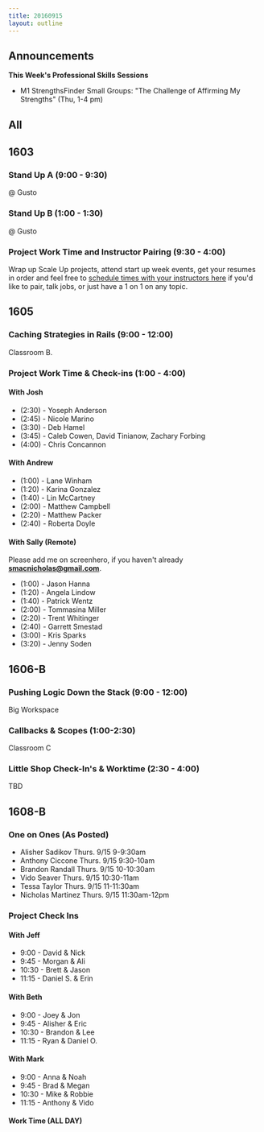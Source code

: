 ```yaml
---
title: 20160915
layout: outline
---
```


## Announcements
**This Week's Professional Skills Sessions**

* M1 StrengthsFinder Small Groups: "The Challenge of Affirming My Strengths" (Thu, 1-4 pm)

## All

## 1603

### Stand Up A (9:00 - 9:30)

@ Gusto

### Stand Up B (1:00 - 1:30)

@ Gusto

### Project Work Time and Instructor Pairing (9:30 - 4:00)

Wrap up Scale Up projects, attend start up week events, get your resumes in order and feel free to [schedule times with your instructors here](https://public.etherpad-mozilla.org/p/instructor-pairing) if you'd like to pair, talk jobs, or just have a 1 on 1 on any topic.

## 1605

### Caching Strategies in Rails (9:00 - 12:00)

Classroom B.

### Project Work Time & Check-ins (1:00 - 4:00)

#### With Josh

* (2:30) - Yoseph Anderson
* (2:45) - Nicole Marino
* (3:30) - Deb Hamel
* (3:45) - Caleb Cowen, David Tinianow, Zachary Forbing
* (4:00) - Chris Concannon

#### With Andrew

* (1:00) - Lane Winham
* (1:20) - Karina Gonzalez
* (1:40) - Lin McCartney
* (2:00) - Matthew Campbell
* (2:20) - Matthew Packer
* (2:40) - Roberta Doyle

#### With Sally (Remote)
Please add me on screenhero, if you haven't already **smacnicholas@gmail.com**.

* (1:00) - Jason Hanna
* (1:20) - Angela Lindow
* (1:40) - Patrick Wentz
* (2:00) - Tommasina Miller
* (2:20) - Trent Whitinger
* (2:40) - Garrett Smestad
* (3:00) - Kris Sparks
* (3:20) - Jenny Soden


## 1606-B

### Pushing Logic Down the Stack (9:00 - 12:00)

Big Workspace

### Callbacks & Scopes (1:00-2:30)

Classroom C

### Little Shop Check-In's & Worktime (2:30 - 4:00)

TBD

## 1608-B

### One on Ones (As Posted)

* Alisher Sadikov    Thurs. 9/15 9-9:30am
* Anthony Ciccone    Thurs. 9/15 9:30-10am
* Brandon Randall    Thurs. 9/15 10-10:30am
* Vido Seaver    Thurs. 9/15 10:30-11am
* Tessa Taylor    Thurs. 9/15 11-11:30am
* Nicholas Martinez    Thurs. 9/15 11:30am-12pm

### Project Check Ins

#### With Jeff
* 9:00 - David & Nick
* 9:45 - Morgan & Ali
* 10:30 - Brett & Jason
* 11:15 - Daniel S. & Erin

#### With Beth
* 9:00 - Joey & Jon
* 9:45 - Alisher & Eric
* 10:30 - Brandon & Lee
* 11:15 - Ryan & Daniel O.

#### With Mark
* 9:00 - Anna & Noah
* 9:45 - Brad & Megan
* 10:30 - Mike & Robbie
* 11:15 - Anthony & Vido

#### Work Time (ALL DAY)
